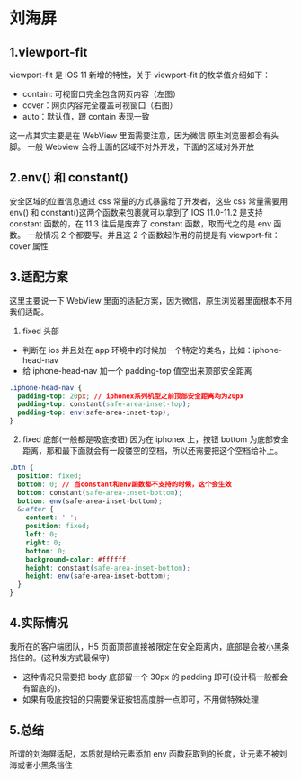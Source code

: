 # 刘海屏

## 1.viewport-fit

viewport-fit 是 IOS 11 新增的特性，关于 viewport-fit 的枚举值介绍如下：

- contain: 可视窗口完全包含网页内容（左图）
- cover：网页内容完全覆盖可视窗口（右图）
- auto：默认值，跟 contain 表现一致

这一点其实主要是在 WebView 里面需要注意，因为微信 原生浏览器都会有头脚。
一般 Webview 会将上面的区域不对外开发，下面的区域对外开放

## 2.env() 和 constant()

安全区域的位置信息通过 css 常量的方式暴露给了开发者，这些 css 常量需要用 env() 和 constant()这两个函数来包裹就可以拿到了
IOS 11.0-11.2 是支持 constant 函数的，在 11.3 往后是废弃了 constant 函数，取而代之的是 env 函数。
一般情况 2 个都要写。并且这 2 个函数起作用的前提是有 viewport-fit：cover 属性

## 3.适配方案

这里主要说一下 WebView 里面的适配方案，因为微信，原生浏览器里面根本不用我们适配。

1. fixed 头部

- 判断在 ios 并且处在 app 环境中的时候加一个特定的类名，比如：iphone-head-nav
- 给 iphone-head-nav 加一个 padding-top 值空出来顶部安全距离

```css
.iphone-head-nav {
  padding-top: 20px; // iphonex系列机型之前顶部安全距离均为20px
  padding-top: constant(safe-area-inset-top);
  padding-top: env(safe-area-inset-top);
}
```

2. fixed 底部(一般都是吸底按钮)
   因为在 iphonex 上，按钮 bottom 为底部安全距离，那和最下面就会有一段镂空的空档，所以还需要把这个空档给补上。

```css
.btn {
  position: fixed;
  bottom: 0; // 当constant和env函数都不支持的时候，这个会生效
  bottom: constant(safe-area-inset-bottom);
  bottom: env(safe-area-inset-bottom);
  &:after {
    content: ' ';
    position: fixed;
    left: 0;
    right: 0;
    bottom: 0;
    background-color: #ffffff;
    height: constant(safe-area-inset-bottom);
    height: env(safe-area-inset-bottom);
  }
}
```

## 4.实际情况

我所在的客户端团队，H5 页面顶部直接被限定在安全距离内，底部是会被小黑条挡住的。(这种发方式最保守)

- 这种情况只需要把 body 底部留一个 30px 的 padding 即可(设计稿一般都会有留底的)。
- 如果有吸底按钮的只需要保证按钮高度胖一点即可，不用做特殊处理

## 5.总结

所谓的刘海屏适配，本质就是给元素添加 env 函数获取到的长度，让元素不被刘海或者小黑条挡住
